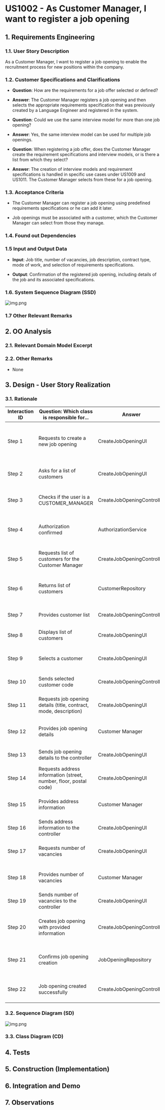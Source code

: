# US1002 - As Customer Manager, I want to register a job opening

## 1. Requirements Engineering

### 1.1. User Story Description

As a Customer Manager, I want to register a job opening to enable the recruitment process for new positions within the company.

### 1.2. Customer Specifications and Clarifications

- **Question**: How are the requirements for a job offer selected or defined?
- **Answer**: The Customer Manager registers a job opening and then selects the appropriate requirements specification that was previously created by a Language Engineer and registered in the system.

- **Question**: Could we use the same interview model for more than one job opening?
- **Answer**: Yes, the same interview model can be used for multiple job openings.

- **Question**: When registering a job offer, does the Customer Manager create the requirement specifications and interview models, or is there a list from which they select?
- **Answer**: The creation of interview models and requirement specifications is handled in specific use cases under US1009 and US1011. The Customer Manager selects from these for a job opening.

### 1.3. Acceptance Criteria

- The Customer Manager can register a job opening using predefined requirements specifications or he can add it later.

- Job openings must be associated with a customer, which the Customer Manager can select from those they manage.

### 1.4. Found out Dependencies



### 1.5 Input and Output Data

- **Input**: Job title, number of vacancies, job description, contract type, mode of work, and selection of requirements specifications.


- **Output**: Confirmation of the registered job opening, including details of the job and its associated specifications.

### 1.6. System Sequence Diagram (SSD)

![img.png](01.requirements-engineering/svg/img.png)


### 1.7 Other Relevant Remarks


## 2. OO Analysis

### 2.1. Relevant Domain Model Excerpt

### 2.2. Other Remarks

- None

## 3. Design - User Story Realization

### 3.1. Rationale

| Interaction ID | Question: Which class is responsible for...          | Answer                      | Justification (with patterns)              |
|----------------|-------------------------------------------------|----------------------------|-------------------------------------------|
| Step 1          | Requests to create a new job opening               | CreateJobOpeningUI         | The UI is responsible for receiving the request from the Customer Manager to create a new job opening. |
| Step 2          | Asks for a list of customers                        | CreateJobOpeningUI         | The UI handles the request for a list of customers from the Customer Manager. |
| Step 3          | Checks if the user is a CUSTOMER_MANAGER            | CreateJobOpeningController | The Controller checks if the user is authorized by calling the AuthorizationService. |
| Step 4          | Authorization confirmed                             | AuthorizationService       | The AuthorizationService confirms that the user has the necessary roles. |
| Step 5          | Requests list of customers for the Customer Manager | CreateJobOpeningController | The Controller sends a request for the list of customers to the CustomerRepository. |
| Step 6          | Returns list of customers                           | CustomerRepository         | The CustomerRepository provides the list of customers to the Controller. |
| Step 7          | Provides customer list                              | CreateJobOpeningController | The Controller sends the list of customers to the UI for display. |
| Step 8          | Displays list of customers                          | CreateJobOpeningUI         | The UI displays the list of customers to the Customer Manager. |
| Step 9          | Selects a customer                                  | CreateJobOpeningUI         | The UI handles the selection of a customer by the Customer Manager. |
| Step 10         | Sends selected customer code                         | CreateJobOpeningController | The Controller receives the selected customer code from the UI. |
| Step 11         | Requests job opening details (title, contract, mode, description) | CreateJobOpeningUI | The UI prompts the Customer Manager to provide job opening details. |
| Step 12         | Provides job opening details                         | Customer Manager           | The Customer Manager provides the requested job opening details to the UI. |
| Step 13         | Sends job opening details to the controller           | CreateJobOpeningUI         | The UI sends the job opening details to the Controller. |
| Step 14         | Requests address information (street, number, floor, postal code) | CreateJobOpeningUI | The UI requests the address information from the Customer Manager. |
| Step 15         | Provides address information                          | Customer Manager           | The Customer Manager provides the requested address information to the UI. |
| Step 16         | Sends address information to the controller           | CreateJobOpeningUI         | The UI sends the address information to the Controller. |
| Step 17         | Requests number of vacancies                           | CreateJobOpeningUI         | The UI asks the Customer Manager for the number of vacancies. |
| Step 18         | Provides number of vacancies                          | Customer Manager           | The Customer Manager provides the requested number of vacancies to the UI. |
| Step 19         | Sends number of vacancies to the controller            | CreateJobOpeningUI         | The UI sends the number of vacancies to the Controller. |
| Step 20         | Creates job opening with provided information          | CreateJobOpeningController | The Controller sends the job opening information to the JobOpeningRepository for creation. |
| Step 21         | Confirms job opening creation                          | JobOpeningRepository       | The JobOpeningRepository confirms the successful creation of the job opening. |
| Step 22         | Job opening created successfully                      | CreateJobOpeningController | The Controller receives the confirmation from the JobOpeningRepository. |




### 3.2. Sequence Diagram (SD)
![img.png](03.design/svg/img.png)


### 3.3. Class Diagram (CD)



## 4. Tests 



## 5. Construction (Implementation)



## 6. Integration and Demo 



## 7. Observations


